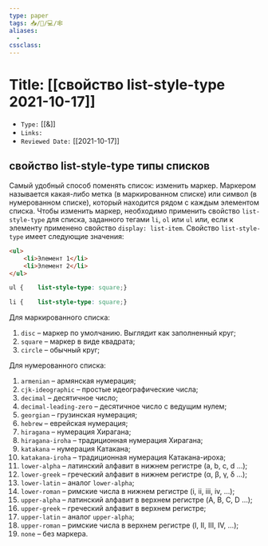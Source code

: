 ```yaml
---
type: paper
tags: 📥️/📜️/💻/🕸
aliases:
  - 
cssclass: 
---
```




# Title: **[[свойство list-style-type 2021-10-17]]**
- `Type:` [[&]]
- `Links:`
- `Reviewed Date:` [[2021-10-17]]

## свойство list-style-type типы списков

Самый удобный способ поменять список: изменить маркер. Маркером называется какая-либо метка (в маркированном списке) или символ (в нумерованном списке), который находится рядом с каждым элементом списка. Чтобы изменить маркер, необходимо применить свойство `list-style-type` для списка, заданного тегами `li`, `ol` или `ul` или, если к элементу применено свойство `display: list-item`. Свойство `list-style-type` имеет следующие значения:


```html
<ul>  
	<li>Элемент 1</li>
	<li>Элемент 2</li>
</ul>
```

```css
ul {    list-style-type: square;}
```

```css
li {    list-style-type: square;}
```

Для маркированного списка:

1.  `disc` – маркер по умолчанию. Выглядит как заполненный круг;
2.  `square` – маркер в виде квадрата;
3.  `circle` – обычный круг;

Для нумерованного списка:

1.  `armenian` – армянская нумерация;
2.  `cjk-ideographic` – простые идеографические числа;
3.  `decimal` – десятичное число;
4.  `decimal-leading-zero` – десятичное число с ведущим нулем;
5.  `georgian` – грузинская нумерация;
6.  `hebrew` – еврейская нумерация;
7.  `hiragana` – нумерация Хирагана;
8.  `hiragana-iroha` – традиционная нумерация Хирагана;
9.  `katakana` – нумерация Катакана;
10.  `katakana-iroha` – традиционная нумерация Катакана-ироха;
11.  `lower-alpha` – латинский алфавит в нижнем регистре (a, b, c, d …);
12.  `lower-greek` – греческий алфавит в нижнем регистре (α, β, γ, δ …);
13.  `lower-latin` – аналог `lower-alpha`;
14.  `lower-roman` – римские числа в нижнем регистре (i, ii, iii, iv, …);
15.  `upper-alpha` – латинский алфавит в верхнем регистре (A, B, C, D …);
16.  `upper-greek` – греческий алфавит в верхнем регистре;
17.  `upper-latin` – аналог `upper-alpha`;
18.  `upper-roman` – римские числа в верхнем регистре (I, II, III, IV, …);
19.  `none` – без маркера.

